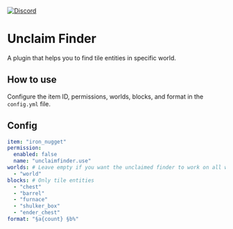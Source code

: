 [![Discord](https://img.shields.io/discord/915046808009441323.svg?label=&logo=discord&logoColor=ffffff&color=7389D8&labelColor=6A7EC2)](https://discord.gg/AzJ7Uz7wkx)

# Unclaim Finder
A plugin that helps you to find tile entities in specific world.

## How to use
Configure the item ID, permissions, worlds, blocks, and format in the `config.yml` file.

## Config
```yaml
item: "iron_nugget"
permission:
  enabled: false
  name: "unclaimfinder.use"
worlds: # Leave empty if you want the unclaimed finder to work on all worlds.
  - "world"
blocks: # Only tile entities
  - "chest"
  - "barrel"
  - "furnace"
  - "shulker_box"
  - "ender_chest"
format: "§a{count} §b%"

